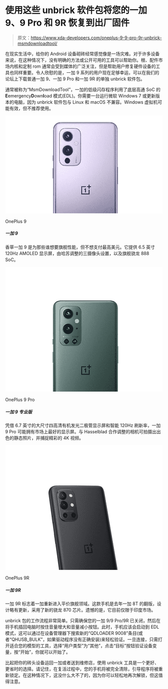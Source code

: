 # 使用这些 unbrick 软件包将您的一加 9、9 Pro 和 9R 恢复到出厂固件

> 原文：<https://www.xda-developers.com/oneplus-9-9-pro-9r-unbrick-msmdownloadtool/>

在现实生活中，给你的 Android 设备砌砖经常感觉像是一场灾难。对于许多设备来说，在这种情况下，没有明确的方法或公开可用的工具可以帮助你。根、配件市场内核和定制 rom 通常会受到媒体的广泛关注，但是帮助用户修复硬件设备的工具也同样重要。令人欣慰的是，一加 9 系列的用户现在足够幸运，可以在我们的论坛上下载普通一加 9、一加 9 Pro 和一加 9R 的单独 unbrick 软件包。

通常被称为“MsmDownloadTool”，一加的低级闪存程序利用了底层高通 SoC 的**E**emergency**D**own**l**oad 模式(EDL)。你需要一台运行微软 Windows 7 或更新版本的电脑，因为 unbrick 软件包与 Linux 和 macOS 不兼容。Windows 虚拟机可能有效，但不推荐使用。

 <picture>![The vanilla OnePlus 9 is for those who want flagship performance but don't want to pay top dollar. It offers a 6.5 inch 120Hz AMOLED display, a triple-camera setup tuned by Hasselblad, and the Snapdragon 888 SoC.](img/d66608aa9e3d6d32dbda78614c3ddc62.png)</picture> 

OnePlus 9

##### 一加 9

香草一加 9 是为那些谁想要旗舰性能，但不想支付最高美元。它提供 6.5 英寸 120Hz AMOLED 显示屏，由哈苏调整的三摄像头设置，以及旗舰骁龙 888 SoC。

 <picture>![The OnePlus 9 Pro is a really fast 2021 flagship that still keeps up well today. ](img/e87b0190e6eaa03a7cf726cd74516288.png)</picture> 

OnePlus 9 Pro

##### 一加 9 专业版

凭借 6.7 英寸的大尺寸四高清有机发光二极管显示屏和智能 120Hz 刷新率，一加 9 Pro 可能拥有市场上最好的显示屏。与 Hasselblad 合作调整的相机可拍摄出出色的静态照片，并捕捉精彩的 4K 视频。

 <picture>![The OnePlus 9R marks the company's return to the affordable flagship space. It's a rehashed OnePlus 8T from last year, featuring Qualcomm's new Snapdragon 870 chip and an affordable price tag.](img/5cd19bbf4c274d1e2dcf9e65c9d90842.png)</picture> 

OnePlus 9R

##### 一加 9R

一加 9R 标志着一加重新进入平价旗舰领域。这款手机是去年一加 8T 的翻版，设计略有更新，采用了新的骁龙 870 芯片。遗憾的是，它目前仅限于印度市场。

unbrick 包的工作流程非常简单。只需确保您的一加 9/9 Pro/9R 已关闭，然后在将手机插回电脑时按住音量增大和音量减小按钮。此时，手机应该会启动到 EDL 模式，这可以通过在设备管理器下搜索新的“QDLOADER 9008”条目(或者“QHUSB_BULK”，如果驱动程序没有正确安装)来轻松验证。一旦连接，只需打开适合您的模型的工具，选择“用户类型”为“其他”，点击“目标”按钮验证设备变量，按“开始”，你就可以开始了。

比起把你的砖头设备运回一加或者送到维修店，使用 unbrick 工具是一个更好、更省时的选择。请记住，在复活过程中，您的手机将被完全清除，引导程序将被重新锁定。在这种情况下，这没什么大不了的，因为你可以轻松地再次解锁，但这值得注意。